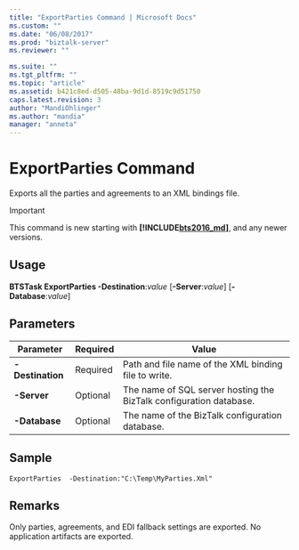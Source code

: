 ```yaml
---
title: "ExportParties Command | Microsoft Docs"
ms.custom: ""
ms.date: "06/08/2017"
ms.prod: "biztalk-server"
ms.reviewer: ""

ms.suite: ""
ms.tgt_pltfrm: ""
ms.topic: "article"
ms.assetid: b421c8ed-d505-48ba-9d1d-8519c9d51750
caps.latest.revision: 3
author: "MandiOhlinger"
ms.author: "mandia"
manager: "anneta"
---
```

# ExportParties Command
Exports all the parties and agreements to an XML bindings file.

> [!IMPORTANT]
> This command is new starting with **[!INCLUDE[bts2016_md](../includes/bts2016-md.md)]**, and any newer versions.

## Usage
  **BTSTask ExportParties -Destination**:*value* [**-Server**:*value*] [**-Database**:*value*]
  
## Parameters

|Parameter|Required|Value|  
|---|---|---|  
| **-Destination** | Required | Path and file name of the XML binding file to write. |
| **-Server** | Optional | The name of SQL server hosting the BizTalk configuration database. |
| **-Database** | Optional | The name of the BizTalk configuration database.|

## Sample
  `ExportParties  -Destination:"C:\Temp\MyParties.Xml"` 

## Remarks
  Only parties, agreements, and EDI fallback settings are exported. No application artifacts are exported.

